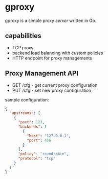 # gproxy
gproxy is a simple proxy *server* written in Go.

## capabilities
- TCP proxy
- backend load balancing with custom policies
- HTTP endpoint for proxy managements

## Proxy Management API
- GET /cfg - get current proxy configuration
- PUT /cfg - set new proxy configuration

sample configuration:
```json
{
  "upstreams": [
    {
      "port": 123,
      "backends": [
        {
          "host": "127.0.0.1",
          "port": 456
        }
      ],
      "policy": "roundrobin",
      "protocol": "tcp"
    }
  ]
}
```